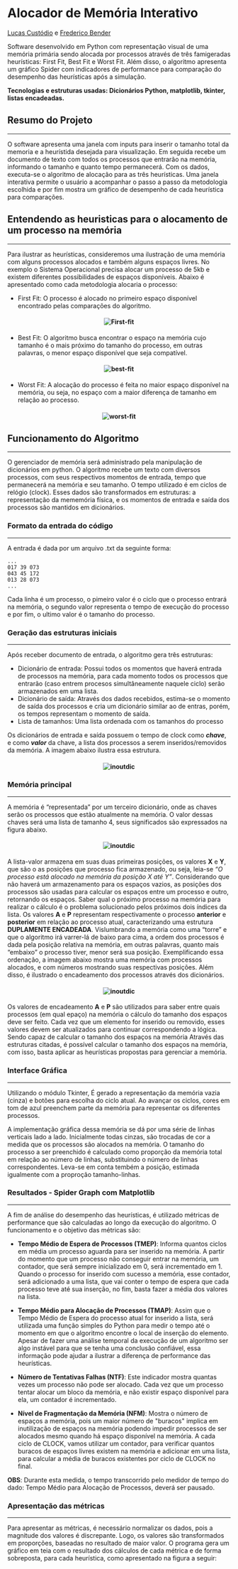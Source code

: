 # Alocador de Memória Interativo

[Lucas Custódio](https://github.com/lucascust) e [Frederico Bender](https://github.com/FredericoBender)

Software desenvolvido em Python com representação visual de uma memória primária sendo alocada por processos através de três famigeradas heurísticas: First Fit, Best Fit e Worst Fit. Além disso, o algoritmo apresenta um gráfico Spider com indicadores de performance para comparação do desempenho das heurísticas após a simulação.

**Tecnologias e estruturas usadas: Dicionários Python, matplotlib, tkinter, listas encadeadas.**

## Resumo do Projeto
---
O software apresenta uma janela com inputs para inserir o tamanho total da memoria e a heurístida desejada para visualização. Em seguida recebe um documento de texto com todos os processos que entrarão na memória, informando o tamanho e quanto tempo permanecerá. Com os dados, executa-se o algoritmo de alocação para as três heurísticas. Uma janela interativa permite o usuário a acompanhar o passo a passo da metodologia escolhida e por fim mostra um gráfico de desempenho de cada heurística para comparações.

## Entendendo as heuristicas para o alocamento de um processo na memória
---
Para ilustrar as heurísticas, consideremos uma ilustração de uma memória com alguns processos alocados e também alguns espaços livres. No exemplo o Sistema Operacional precisa alocar um processo de 5kb e existem diferentes possibilidades de espaços disponíveis. Abaixo é apresentado como cada metodologia alocaria o processo:

- First Fit: O processo é alocado no primeiro espaço disponível encontrado pelas comparações do algoritmo.
<h4 align="center">
    <img alt="First-fit" src="https://res.cloudinary.com/df8snvgem/image/upload/c_scale,h_300/v1579971567/alocador-de-memoria/first-fit_rvhcgv.png" />
</h4>


- Best Fit: O algoritmo busca encontrar o espaço na memória cujo tamanho é o mais próximo do tamanho do processo, em outras palavras, o menor espaço disponível que seja compatível.
<h4 align="center">
    <img alt="best-fit" src="https://res.cloudinary.com/df8snvgem/image/upload/c_scale,h_300/v1579971567/alocador-de-memoria/best-fit_vjusqk.png" />
</h4>

- Worst Fit: A alocação do processo é feita no maior espaço disponível na memória, ou seja, no espaço com a maior diferença de tamanho em relação ao 
processo.
<h4 align="center">
    <img alt="worst-fit" src="https://res.cloudinary.com/df8snvgem/image/upload/c_scale,h_300/v1579971567/alocador-de-memoria/worst-fit_cwoj7r.png" />
</h4>

## Funcionamento do Algoritmo
---
O gerenciador de memória será administrado pela manipulação de dicionários em python. O algoritmo recebe um texto com diversos processos, com seus respectivos momentos de entrada, tempo que permanecerá na memória e seu tamanho. O tempo utilizado é em ciclos de relógio (clock). Esses dados são    transformados em estruturas: a representação da mememória física, e os momentos de entrada e saída dos processos são mantidos em dicionários.

### Formato da entrada do código
---
A entrada é dada por um arquivo .txt da seguinte forma:
```
...
017 39 073
043 45 172
013 28 073
...
```
Cada linha é um processo, o pimeiro valor é o ciclo que o processo entrará na memória, o segundo valor representa o tempo de execução do processo e por fim, o ultimo valor é o tamanho do processo.

### Geração das estruturas iniciais
---
Após receber documento de entrada, o algoritmo gera três estruturas: 
- Dicionário de entrada: Possui todos os momentos que haverá entrada de processos na memória, para cada momento todos os processos que entrarão (caso entrem procesos simultâneamente naquele ciclo) serão armazenados em uma lista.
- Dicionário de saída: Através dos dados recebidos, estima-se o momento de saída dos processos e cria um dicionário similar ao de entras, porém, os tempos representam o momento de saída.
- Lista de tamanhos: Uma lista ordenada com os tamanhos do processo

Os dicionários de entrada e saída possuem o tempo de clock como ***chave***, e como ***valor*** da chave, a lista dos processos a serem inseridos/removidos da memória. A imagem abaixo ilustra essa estrutura.

<h4 align="center">
    <img alt="inoutdic" src="https://res.cloudinary.com/df8snvgem/image/upload/c_scale,h_300/v1579974872/alocador-de-memoria/dicionarios-iniciais_qx7bsm.jpg" />
</h4>

### Memória principal
---
A memória é “representada” por um terceiro dicionário, onde as chaves serão os processos que estão atualmente na memória. O valor dessas chaves será uma lista de tamanho 4, seus significados são expressados na figura abaixo.

<h4 align="center">
    <img alt="inoutdic" src="https://res.cloudinary.com/df8snvgem/image/upload/v1580121563/alocador-de-memoria/memoria-principal_kvhyar.png" />
</h4>

A lista-valor armazena em suas duas primeiras posições, os valores **X** e **Y**, que são o as posições que processo fica armazenado, ou seja, leia-se *“O processo está alocado na memória da posição X até Y”*. Considerando que não haverá um armazenamento para os espaços vazios, as posições dos processos são usadas para calcular os espaços entre um processo e outro, retornando os espaços. Saber qual o próximo processo na memória para realizar o cálculo é o problema solucionado pelos próximos dois índices da lista. Os valores **A** e **P** representam respectivamente o processo **anterior** e **posterior** em relação ao processo atual, caracterizando uma estrutura **DUPLAMENTE ENCADEADA**. Vislumbrando a memória como uma “torre” e que o algoritmo irá varrer-lá de baixo para cima, a ordem dos processos é dada pela posição relativa na memória, em outras palavras, quanto mais “embaixo” o processo tiver, menor será sua posição. Exemplificando essa ordenação, a imagem abaixo mostra uma memória com processos alocados, e com números mostrando suas respectivas posições. Além disso, é ilustrado o encadeamento dos processos através dos dicionários.

<h4 align="center">
    <img alt="inoutdic" src="https://res.cloudinary.com/df8snvgem/image/upload/v1580121558/alocador-de-memoria/processpositioning_kpwdnu.png" />
</h4>

Os valores de encadeamento **A** e **P**  são utilizados para saber entre quais processos (em qual epaço) na memória o cálculo do tamanho dos espaços deve ser feito. Cada vez que um elemento for inserido ou removido, esses valores devem ser atualizados para continuar correspondendo a lógica. Sendo capaz de calcular o tamanho dos espaços na memória Através das estruturas citadas, é possível calcular o tamanho dos espaços na memória, com isso, basta aplicar as heurísticas propostas para gerenciar a memória. 

### Interface Gráfica
---
Utilizando o módulo Tkinter, É gerado a representação da memória vazia (cinza) e botões para escolha do ciclo atual. Ao avançar os ciclos, cores em tom de azul preenchem parte da memória para representar os diferentes processos. 

<!-- imagem -->

A implementação gráfica dessa memória se dá por uma série de linhas verticais lado a lado. Inicialmente todas cinzas, são trocadas de cor a medida que os processos são alocados na memória. O tamanho do processo a ser preenchido é calculado como proporção da memória total em relação ao número de linhas, substituindo o número de linhas correspondentes. Leva-se em conta tembém a posição, estimada igualmente com a proproção tamanho-linhas.

### Resultados - Spider Graph com Matplotlib 
---
A fim de análise do desempenho das heurísticas, é utilizado métricas de performance que são calculadas ao longo da execução do algoritmo. O funcionamento e o objetivo das métricas são:

- **Tempo Médio de Espera de Processos (TMEP)**:
Informa quantos ciclos em média um processo aguarda para ser inserido na memória. A partir do momento que um processo não conseguir entrar na memória, um contador, que será sempre inicializado em 0, será incrementado em 1. Quando o processo for inserido com sucesso a memória, esse contador, será adicionado a uma lista, que vai conter o tempo de espera que cada processo teve até sua inserção, no fim, basta fazer a média dos valores na lista.

- **Tempo Médio para Alocação de Processos (TMAP)**:
Assim que o Tempo Médio de Espera do processo atual for inserido a lista, será utilizada uma função simples do Python para medir o tempo até o momento em que o algoritmo encontre o local de inserção do elemento. Apesar de fazer uma análise temporal da execução de um algoritmo ser algo instável para que se tenha uma conclusão confiável, essa informação pode ajudar a ilustrar a diferença de performance das heurísticas.

- **Número de Tentativas Falhas (NTF)**:
Este indicador mostra quantas vezes um processo não pode ser alocado. Cada vez que um processo tentar alocar um bloco da memória, e não existir espaço disponível para ela, um contador é incrementado.

- **Nível de Fragmentação da Memória (NFM)**:
Mostra o número de espaços a memória, pois um maior número de "buracos" implica em inutilização de espaços na memória podendo impedir processos de ser alocados mesmo quando há espaço disponível na memória. A cada ciclo de CLOCK, vamos utilizar um contador, para verificar quantos buracos de espaços livres existem na memória e adicionar em uma lista, para calcular a média de buracos existentes por ciclo de CLOCK no final. 

**OBS**: Durante esta medida, o tempo transcorrido pelo medidor de tempo do dado: Tempo Médio para Alocação de Processos, deverá ser pausado.

### Apresentação das métricas
---
Para apresentar as métricas, é necessário normalizar os dados, pois a magnitude dos valores é discrepante. Logo, os valores são transformados em proporções, baseadas no resultado de maior valor. O programa gera um gráfico em teia com o resultado dos cálculos de cada métrica e de forma sobreposta, para cada heurística, como apresentado na figura a seguir:

<!-- /FIGURA --> 




